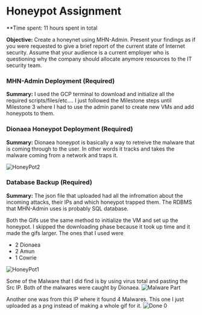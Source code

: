 # Honeypot Assignment
**Time spent: 11 hours spent in total

**Objective:** Create a honeynet using MHN-Admin. Present your findings as if you were requested to give a brief report of the current state of Internet security. Assume that your audience is a current employer who is questioning why the company should allocate anymore resources to the IT security team.

### MHN-Admin Deployment (Required)
**Summary:**  I used the GCP terminal to download and initialize all the required scripts/files/etc.... I just followed the Milestone steps until Milestone 3 where I had to use the admin panel to create new VMs and add honeypots to them.

### Dionaea Honeypot Deployment (Required)
**Summary:**  Dionaea honeypot is basically a way to retreive the malware that is coming through to the user. In other words it tracks and takes the malware coming from a network and traps it. 

![HoneyPot2](https://user-images.githubusercontent.com/73257917/141664600-0703ecd0-7264-4553-946f-c2d16bd1a12d.gif)


### Database Backup (Required) 
**Summary:** The json file that uploaded had all the infromation about the incoming attacks, their IPs and which honeypot trapped them. The RDBMS that MHN-Admin uses is probably SQL database.


Both the Gifs use the same method to initialize the VM and set up the honeypot. I skipped the downloading phase because it took up time and it made the gifs larger.
The ones that I used were
- 2 Dionaea
- 2 Amun
- 1 Cowrie

![HoneyPot1](https://user-images.githubusercontent.com/73257917/141664575-68c3e32a-225b-462b-a6f8-bc51100d94e7.gif)

Some of the Malware that I did find is by using virus total and pasting the Src IP. Both of the malwares were caught by Dionaea.
![Malware Part](https://user-images.githubusercontent.com/73257917/141664708-91942409-ea5e-4ceb-a147-34b958a2da52.gif)

Another one was from this IP where it found 4 Malwares. This one I just uploaded as a png instead of making a whole gif for it.
![Done 0](https://user-images.githubusercontent.com/73257917/141664812-2bed1b64-b01a-4dec-b80d-b98ba362ac8a.png)
